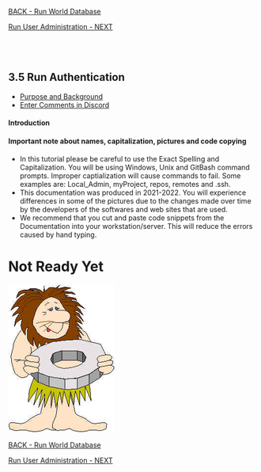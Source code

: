 <!-- ------------------------------------------------------------------------- -->

<div class="page-back">


[BACK - Run World Database](/formR/fr0401_World-Database.md)
</div><div class="page-next">

[Run User Administration - NEXT](/formR/fr0403_User-Administration.md)
</div><div style="margin-top:35px">&nbsp;</div>

<!-- ------------------------------------------------------------------------- -->


## 3.5 Run Authentication <!-- {docsify-ignore} -->
- [Purpose and Background](../Setup/purposes/pfr0307_Setup-React-Apps-Ubuntu.md)
- [Enter Comments in Discord](https://discord.com/channels/928752444316483585/959889366224892055)

#### Introduction


#### Important note about names, capitalization, pictures and code copying
- In this tutorial please be careful to use the Exact Spelling and Capitalization. You will be using Windows, Unix and GitBash command prompts. Improper captialization will cause commands to fail. Some examples are: Local_Admin, myProject, repos, remotes and .ssh.
- This documentation was produced in 2021-2022. You will experience differences in some of the pictures due to the changes made over time by the developers of the softwares and web sites that are used.
- We recommend that you cut and paste code snippets from the Documentation into your workstation/server. This will reduce the errors caused by hand typing.

# Not Ready Yet

![Not Ready Yet](./images/fr0000-01_not-ready.png "Not Ready Yet")


<!-- ------------------------------------------------------------------------- -->

<div class="page-back">

[BACK - Run World Database](/formR/fr0401_World-Database.md)
</div><div class="page-next">

[Run User Administration - NEXT](/formR/fr0403_User-Administration.md)
</div>

<!-- ------------------------------------------------------------------------- -->